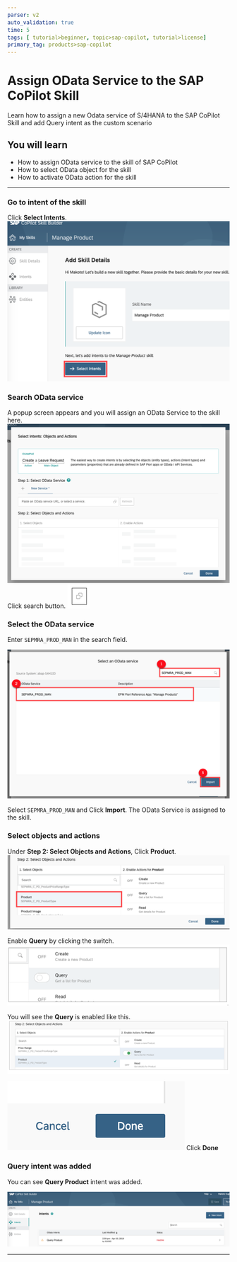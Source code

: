 ```yaml
---
parser: v2
auto_validation: true
time: 5
tags: [ tutorial>beginner, topic>sap-copilot, tutorial>license]
primary_tag: products>sap-copilot
---
```

# Assign OData Service to the SAP CoPilot Skill
<!-- description --> Learn how to assign a new Odata service of S/4HANA to the SAP CoPilot Skill and add Query intent as the custom scenario

<!---
## Prerequisites
 - [Create New Skill with SAP CoPilot Skill Builder](https://developers.sap.com/index.html)
-->

## You will learn
  - How to assign OData service to the skill of SAP CoPilot
  - How to select OData object for the skill
  - How to activate OData action for the skill

---

### Go to intent of the skill


Click **Select Intents**.
![button](copilot-01-1.png)


### Search OData service

A popup screen appears and you will assign an OData Service to the skill here.
![select odata service](copilot-02-1.png)
Click search button.
![select odata service](copilot-02-2.png)




### Select the OData service


Enter `SEPMRA_PROD_MAN` in the search field.

![select odata service](copilot-03-1.png)

Select `SEPMRA_PROD_MAN` and Click **Import**.
The OData Service is assigned to the skill.


### Select objects and actions


Under **Step 2: Select Objects and Actions**, Click **Product**.
![Product](copilot-04-1.png)

Enable **Query** by clicking the switch.
![Query](copilot-04-2.png)

You will see the **Query** is enabled like this.
![Query2](copilot-04-3.png)

![done](copilot-04-4.png)
Click **Done**




### Query intent was added 

You can see **Query Product** intent was added.

![Save](copilot-05-1.png)








---
